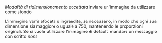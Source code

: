 *Modalità di ridimensionamento accettata*
Inviare un'immagine da utilizzare come sfondo

L'immagine verrà sfocata e ingrandita, se necessario, in modo che ogni sua dimensione sia maggiore o uguale a 750, mantenendo le proporzioni originali\.
Se si vuole utilizzare l'immagine di default, mandare un messaggio con scritto _none_